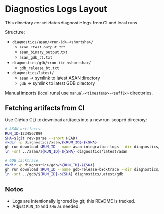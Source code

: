 # Diagnostics Logs Layout

This directory consolidates diagnostic logs from CI and local runs.

Structure:

- `diagnostics/asan/<run-id>-<shortsha>/`
  - `asan_ctest_output.txt`
  - `asan_binary_output.txt`
  - `asan_gdb_bt.txt`
- `diagnostics/gdb/<run-id>-<shortsha>/`
  - `gdb_release_bt.txt`
- `diagnostics/latest/`
  - `asan` -> symlink to latest ASAN directory
  - `gdb` -> symlink to latest GDB directory

Manual imports (local runs) use `manual-<timestamp>-<suffix>` directories.

## Fetching artifacts from CI

Use GitHub CLI to download artifacts into a new run-scoped directory:

```bash
# ASAN artifacts
RUN_ID=1234567890
SHA=$(git rev-parse --short HEAD)
mkdir -p diagnostics/asan/${RUN_ID}-${SHA}
gh run download $RUN_ID --name asan-integration-logs --dir diagnostics/asan/${RUN_ID}-${SHA}
ln -snf ../asan/${RUN_ID}-${SHA} diagnostics/latest/asan

# GDB backtrace
mkdir -p diagnostics/gdb/${RUN_ID}-${SHA}
gh run download $RUN_ID --name gdb-release-backtrace --dir diagnostics/gdb/${RUN_ID}-${SHA}
ln -snf ../gdb/${RUN_ID}-${SHA} diagnostics/latest/gdb
```

## Notes

- Logs are intentionally ignored by git; this README is tracked.
- Adjust `RUN_ID` and `SHA` as needed.

